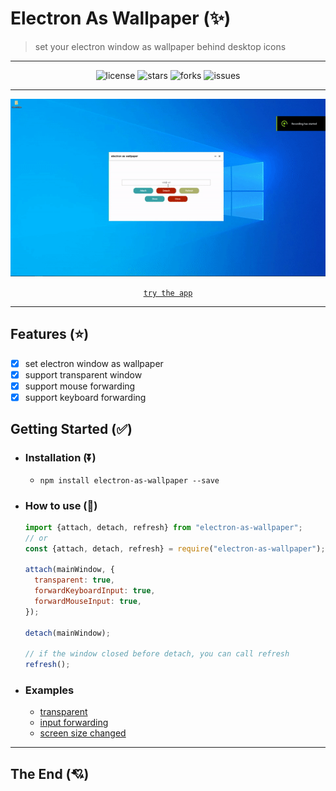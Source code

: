 # Electron As Wallpaper (✨)

> set your electron window as wallpaper behind desktop icons

---

<div align="center">

![license](https://badgen.net/badge/license/MIT/blue)
![stars](https://badgen.net/npm/v/electron-as-wallpaper)
![forks](https://badgen.net/npm/dw/electron-as-wallpaper)
![issues](https://badgen.net/github/open-issues/meslzy/electron-as-wallpaper)

</div>

---

<div align="center">

![issues](assets/app.gif)

<a href="https://github.com/meslzy/electron-as-wallpaper/releases/tag/v1.0">`try the app`</a>

</div>

---

## Features (⭐)

- [x] set electron window as wallpaper
- [x] support transparent window
- [x] support mouse forwarding
- [x] support keyboard forwarding

## Getting Started (✅)

- ### Installation (⏬)
    - `npm install electron-as-wallpaper --save`

- ### How to use (🌠)
  ```js
  import {attach, detach, refresh} from "electron-as-wallpaper";
  // or
  const {attach, detach, refresh} = require("electron-as-wallpaper");
  
  attach(mainWindow, {
    transparent: true,
    forwardKeyboardInput: true,
    forwardMouseInput: true,
  });

  detach(mainWindow);
  
  // if the window closed before detach, you can call refresh
  refresh();
  ```

- ### Examples
    - [transparent](exmaples/transparent/index.js)
    - [input forwarding](exmaples/input-forwarding/index.js)
    - [screen size changed](exmaples/screen-size-changed/index.js)

---

## The End (💘)
